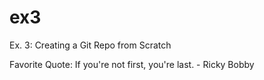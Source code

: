 # ex3
Ex. 3: Creating a Git Repo from Scratch

Favorite Quote: If you're not first, you're last. - Ricky Bobby
